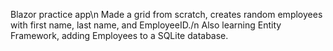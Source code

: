 Blazor practice app\n
Made a grid from scratch, creates random employees with first name, last name, and EmployeeID./n
Also learning Entity Framework, adding Employees to a SQLite database.
